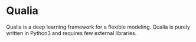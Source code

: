 # Qualia
Qualia is a deep learning framework for a flexible modeling. Qualia is purely written in Python3 and requires few external libraries.
